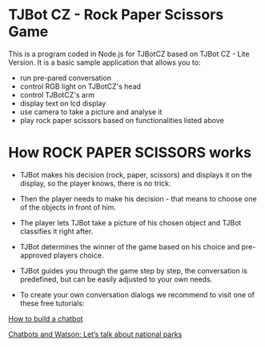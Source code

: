 # TJBot CZ - Rock Paper Scissors Game

This is a program coded in Node.js for TJBotCZ based on TJBot CZ - Lite Version.  It is a basic sample application that allows you to:
* run pre-pared conversation
* control RGB light on TJBotCZ's head
* control TJBotCZ's arm
* display text on lcd display
* use camera to take a picture and analyse it
* play rock paper scissors based on functionalities listed above

# How ROCK PAPER SCISSORS works

* TJBot makes his decision (rock, paper, scissors) and displays it on the display, so the player knows, there is no trick.

* Then the player needs to make his decision -  that means to choose one of the objects in front of him.

* The player lets TJBot take a picture of his chosen object and
TJBot classifies it right after.

* TJBot determines the winner of the game based on his choice and pre-approved players choice.

* TJBot guides you through the game step by step, the conversation is predefined, but can be easily adjusted to your own needs.

* To create your own conversation dialogs we recommend to visit one of these free tutorials:

[How to build a chatbot](https://cognitiveclass.ai/courses/how-to-build-a-chatbot/)

[Chatbots and Watson: Let’s talk about national parks](https://developer.ibm.com/courses/all/chatbots-watson-lets-talk-national-parks/)

